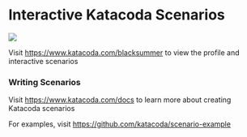 # Interactive Katacoda Scenarios

[![](http://shields.katacoda.com/katacoda/blacksummer/count.svg)](https://www.katacoda.com/blacksummer "Get your profile on Katacoda.com")

Visit https://www.katacoda.com/blacksummer to view the profile and interactive scenarios

### Writing Scenarios
Visit https://www.katacoda.com/docs to learn more about creating Katacoda scenarios

For examples, visit https://github.com/katacoda/scenario-example
